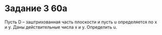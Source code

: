 # Задание 3 60а
Пусть D – заштрихованная часть плоскости и пусть u определяется по x и y.
Даны действительные числа x и y. Определить u.
